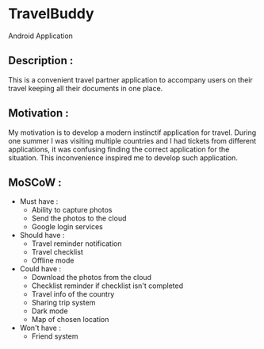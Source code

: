 # TravelBuddy
Android Application

## Description : 
This is a convenient travel partner application to accompany users on their travel keeping all their documents in one place.
## Motivation : 
My motivation is to develop a modern instinctif application for travel. During one summer I was visiting multiple countries and I had tickets from different applications, it was confusing finding the correct application for the situation. This inconvenience inspired me to develop such application.
## MoSCoW : 
- Must have : 
    - Ability to capture photos
    - Send the photos to the cloud
    - Google login services
- Should have : 
    - Travel reminder notification
    - Travel checklist
    - Offline mode
- Could have :
    - Download the photos from the cloud
    - Checklist reminder if checklist isn't completed
    - Travel info of the country
    - Sharing trip system
    - Dark mode
    - Map of chosen location
- Won't have :
    - Friend system 
